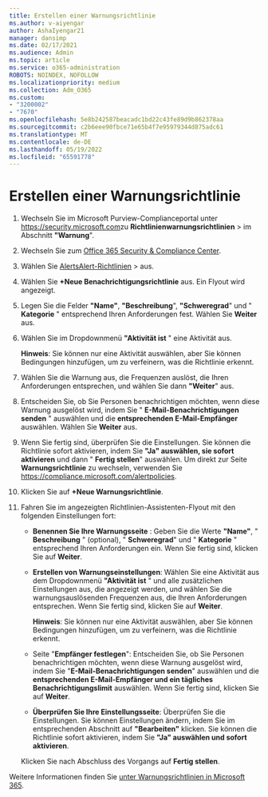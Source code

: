 ```yaml
---
title: Erstellen einer Warnungsrichtlinie
ms.author: v-aiyengar
author: AshaIyengar21
manager: dansimp
ms.date: 02/17/2021
ms.audience: Admin
ms.topic: article
ms.service: o365-administration
ROBOTS: NOINDEX, NOFOLLOW
ms.localizationpriority: medium
ms.collection: Adm_O365
ms.custom:
- "3200002"
- "7670"
ms.openlocfilehash: 5e8b242587beacadc1bd22c43fe89d9b862378aa
ms.sourcegitcommit: c2b6eee90fbce71e65b4f7e95979344d875adc61
ms.translationtype: MT
ms.contentlocale: de-DE
ms.lasthandoff: 05/19/2022
ms.locfileid: "65591778"
---
```

# <a name="create-an-alert-policy"></a>Erstellen einer Warnungsrichtlinie

1. Wechseln Sie im Microsoft Purview-Complianceportal unter <https://security.microsoft.com>zu **Richtlinienwarnungsrichtlinien**  \> im Abschnitt **"Warnung**".

1. Wechseln Sie zum [Office 365 Security & Compliance Center](https://go.microsoft.com/fwlink/p/?linkid=2077143).
1. Wählen Sie [AlertsAlert-Richtlinien](https://go.microsoft.com/fwlink/?linkid=2103208) >  aus.
1. Wählen Sie **+Neue Benachrichtigungsrichtlinie** aus. Ein Flyout wird angezeigt.
1. Legen Sie die Felder **"Name"**, **"Beschreibung**", **"Schweregrad**" und " **Kategorie** " entsprechend Ihren Anforderungen fest. Wählen Sie **Weiter** aus.
1. Wählen Sie im Dropdownmenü **"Aktivität ist** " eine Aktivität aus.

    **Hinweis**: Sie können nur eine Aktivität auswählen, aber Sie können Bedingungen hinzufügen, um zu verfeinern, was die Richtlinie erkennt.
1. Wählen Sie die Warnung aus, die Frequenzen auslöst, die Ihren Anforderungen entsprechen, und wählen Sie dann **"Weiter**" aus.
1. Entscheiden Sie, ob Sie Personen benachrichtigen möchten, wenn diese Warnung ausgelöst wird, indem Sie " **E-Mail-Benachrichtigungen senden** " auswählen und die **entsprechenden E-Mail-Empfänger** auswählen. Wählen Sie **Weiter** aus.
1. Wenn Sie fertig sind, überprüfen Sie die Einstellungen. Sie können die Richtlinie sofort aktivieren, indem Sie **"Ja" auswählen, sie sofort aktivieren** und dann " **Fertig stellen**" auswählen.
   Um direkt zur Seite **Warnungsrichtlinie** zu wechseln, verwenden Sie <https://compliance.microsoft.com/alertpolicies>.

2. Klicken Sie auf **+Neue Warnungsrichtlinie**.
3. Fahren Sie im angezeigten Richtlinien-Assistenten-Flyout mit den folgenden Einstellungen fort:
   - **Benennen Sie Ihre Warnungsseite** : Geben Sie die Werte **"Name"**, " **Beschreibung** " (optional), " **Schweregrad**" und " **Kategorie** " entsprechend Ihren Anforderungen ein. Wenn Sie fertig sind, klicken Sie auf **Weiter**.
   - **Erstellen von Warnungseinstellungen**: Wählen Sie eine Aktivität aus dem Dropdownmenü **"Aktivität ist** " und alle zusätzlichen Einstellungen aus, die angezeigt werden, und wählen Sie die warnungsauslösenden Frequenzen aus, die Ihren Anforderungen entsprechen. Wenn Sie fertig sind, klicken Sie auf **Weiter**.

     **Hinweis**: Sie können nur eine Aktivität auswählen, aber Sie können Bedingungen hinzufügen, um zu verfeinern, was die Richtlinie erkennt.

   - Seite "**Empfänger festlegen**": Entscheiden Sie, ob Sie Personen benachrichtigen möchten, wenn diese Warnung ausgelöst wird, indem Sie "**E-Mail-Benachrichtigungen senden**" auswählen und die **entsprechenden E-Mail-Empfänger und ein tägliches Benachrichtigungslimit** auswählen. Wenn Sie fertig sind, klicken Sie auf **Weiter**.
   - **Überprüfen Sie Ihre Einstellungsseite**: Überprüfen Sie die Einstellungen. Sie können Einstellungen ändern, indem Sie im entsprechenden Abschnitt auf **"Bearbeiten"** klicken. Sie können die Richtlinie sofort aktivieren, indem Sie **"Ja" auswählen und sofort aktivieren**.

   Klicken Sie nach Abschluss des Vorgangs auf **Fertig stellen**.

Weitere Informationen finden Sie [unter Warnungsrichtlinien in Microsoft 365](https://docs.microsoft.com/microsoft-365/compliance/alert-policies).
